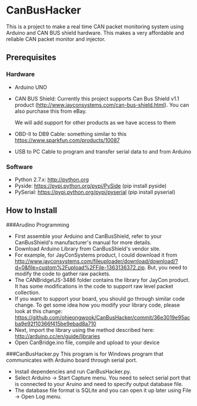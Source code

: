 # CanBusHacker
This is a project to make a real time CAN packet monitoring system using Arduino and CAN BUS shield hardware. This makes a very affordable and reliable CAN packet monitor and injector.

## Prerequisites
### Hardware
* Arduino UNO
* CAN BUS Shield: Currently this project supports Can Bus Shield v1.1 product (http://www.jayconsystems.com/can-bus-shield.html). You can also purchase this from eBay.
  
  We will add support for other products as we have access to them

* OBD-II to DB9 Cable: something similar to this https://www.sparkfun.com/products/10087
* USB to PC Cable to program and transfer serial data to and from Arduino

### Software
* Python 2.7.x: http://python.org
* Pyside: https://pypi.python.org/pypi/PySide (pip install pyside)
* PySerial: https://pypi.python.org/pypi/pyserial (pip install pyserial)

## How to Install
###Arudino Programming
* First assemble your Arduino and CanBusShield, refer to your CanBusShield's manufacturer's manual for more details.
* Download Arduino Library from CanBusShield's vendor site.
* For example, for JayConSystems product, I could download it from http://www.jayconsystems.com/fileuploader/download/download/?d=0&file=custom%2Fupload%2FFile-1363136372.zip. But, you need to modify the code to gather raw packets. 
* The CANBridge\JS-3486 folder contains the library for JayCon product. It has some modifications in the code to support raw level packet collection. 
* If you want to support your board, you should go through similar code change. To get some idea how you modify your library code, please look at this change: https://github.com/ohjeongwook/CanBusHacker/commit/36e3019e95acba9e92f10366f415be9ebad8a710
* Next, import the library using the method described here: http://arduino.cc/en/guide/libraries
* Open CanBridge.ino file, compile and upload to your device

###CanBusHacker.py
This program is for Windows program that communicates with Arduino board through serial port. 
* Install dependencies and run CanBusHacker.py. 
* Select Arduino -> Start Capture menu. You need to select serial port that is connected to your Aruino and need to specify output database file. 
* The database file format is SQLite and you can open it up later using File -> Open Log menu.
